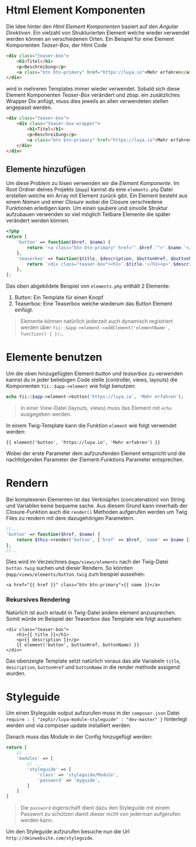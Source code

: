 Html Element Komponenten
========================
Die Idee hinter den *Html Element Komponenten* basiert auf den *Angular Direktiven*. Ein vielzahl von Strukturierten Element welche wieder verwendet werden können an verschiedenen Orten. Ein Beispiel für eine Element Komponenten *Teaser-Box*, der Html Code

```html
<div class="teaser-box">
	<h1>Titel</h1>
	<p>Beschreibung</p>
	<a class="btn btn-primary" href="https://luya.io">Mehr erfahren</a>
</div>
```

wird in mehreren Templates immer wieder verwendet. Sobald sich diese Element Komponenten *Teaser-Box* verändert und zbsp. ein zusätzliches Wrapper Div anfügt, muss dies jeweils an allen verwendeten stellen angepasst werden.

```html
<div class="teaser-box">
	<div class="teaser-box-wrapper">
		<h1>Titel</h1>
		<p>Beschreibung</p>
		<a class="btn btn-primary" href="https://luya.io">Mehr erfahren</a>
	</div>
</div>
```

Elemente hinzufügen
--------------------
Um diese Problem zu lösen verwenden wir die *Element Komponente*. Im Root Ordner deines Projekts (`@app`) kannst du eine `elements.php` Datei erstellen welche ein Array mit Element zurück gibt. Ein Element besteht aus einem *Namen* und einer *Closure* wobei die Closure verschiedene Funktionen erledigen kann. Um einen saubere und sinvolle Struktur aufzubauen verwenden so viel möglich Teilbare Elemente die später verändert werden können.

```php
<?php
return [
	'button' => function($href, $name) {
		return '<a class="btn btn-primary" href="'.$href.'">'.$name.'</a>';
	},
	'teaserbox' => function($title, $description, $buttonHref, $buttonName) {
		return '<div class="teaser-box"><h1>'.$title.'</h1><p>'.$description.'</p>'.$this->button($buttonHref, $buttonName).'</div>';
	},
];
```

Das oben abgebildete Beispiel von `elements.php` enthält 2 Elemente:

1. Button: Ein Template für einen Knopf
2. Teaserbox: Eine Teaserbox welche wiederum das Button Element einfügt.

> Elemente können natürlich jederzeit auch dynamisch registriert werden über `Yii::$app->element->addElement('elementName', function() { });`.

Elemente benutzen
=================
Um die oben hinzugefügten Element *button* und *teaserbox* zu verwenden kannst du in jeder beliebigen Code stelle (controller, views, layouts) die Komponenten `Yii::$app->element` wie folgt benutzen:

```php
echo Yii::$app->element->button('https://luya.io', 'Mehr erfahren');
```

> In einer View-Datei (layouts, views) muss das Element mit `echo` ausgegeben werden.

In einem Twig-Template kann die Funktion `element` wie folgt verwendet werden:

```
{{ element('button', 'https://luya.io', 'Mehr erfahren') }}
```

Wobei der erste Parameter dem aufzurufenden Element entspricht und die nachfolgenden Parameter der Element-Funktions Parameter entsprechen.

Rendern
=======
Bei komplexeren Elementen ist das Verknüpfen (concatenation) von String und Variablen keine bequeme sache. Aus diesem Grund kann innerhalb der Closure-Funktion auch die `render()` Methoden aufgerufen werden um Twig Files zu rendern mit dere dazugehörigen Parametern.

```php
//...
'button' => function($href, $name) {
	return $this->render('button', ['href' => $href, 'name' => $name ]);
},
//..
```

Dies wird im Verzeichnes `@app/views/elements` nach der Twig-Datei `button.twig` suchen und dieser Rendern. So könnten `@app/views/elements/button.twig` zum beispiel aussehen:

```
<a href="{{ href }}" class="btn btn-primary">{{ name }}</a>
```

### Rekursives Rendering

Natürlich ist auch erlaubt in Twig-Datei andere element anzusprechen. Somit würde im Beispiel der Teaserbox das Template wie folgt aussehen:

```
<div class="teaser-box">
	<h1>{{ title }}</h1>
	<p>{{ description }}</p>
	{{ element('button', buttonHref, buttonName) }}
</div>
```

Das obenzeigte Template setzt natürlich voraus das alle Variabeln `title`, `description`, `buttonHref` und `buttonName` in die render methode assigend wurden.

Styleguide
==========
Um einen Styleguide output aufzurufen muss in der `composer.json` Datei `require : { "zephir/luya-module-styleguide" : "dev-master" }` hinterlegt werden und via composer update installiert werden.

Danach muss das Module in der Config hinzugefügt werden:

```php
return [
	// ...
	'modules' => [
		// ...
		'styleguide' => [
			'class' => 'styleguide/Module',
			'password' => 'myguide',
		]
	]
]
```

> Die `password` eigenschaft dient dazu den Styleguide mit einem Passwort zu schützen damit dieser nicht von jederman aufgerufen werden kann.

Um den Styleguide aufzurufen besuche nun die Url `http://deinwebsite.com/styleguide`.